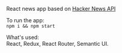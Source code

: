 React news app based on [Hacker News API](https://github.com/HackerNews/API)

To run the app: <br>
`npm i && npm start`

What's used:<br>
React, Redux, React Router, Semantic UI.

